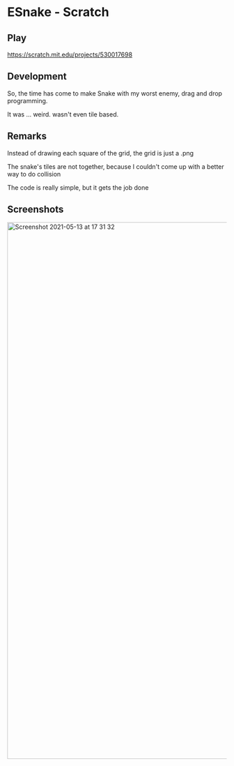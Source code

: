 # ESnake - Scratch

## Play

https://scratch.mit.edu/projects/530017698

## Development

So, the time has come to make Snake with my worst enemy, drag and drop programming.

It was ... weird. wasn't even tile based.

## Remarks

Instead of drawing each square of the grid, the grid is just a .png

The snake's tiles are not together, because I couldn't come up with a better way to do collision

The code is really simple, but it gets the job done

## Screenshots

<img width="1231" alt="Screenshot 2021-05-13 at 17 31 32" src="https://user-images.githubusercontent.com/82064173/118156273-13872600-b411-11eb-86dc-e5e3184fce4b.png">

